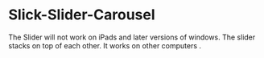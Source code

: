 # Slick-Slider-Carousel
The Slider will not work on iPads and later versions of windows. The slider stacks on top of each other.  It works on other computers .
